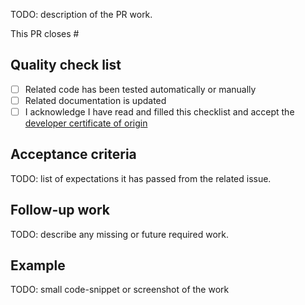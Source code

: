 TODO: description of the PR work.

This PR closes #

## Quality check list

- [ ] Related code has been tested automatically or manually
- [ ] Related documentation is updated
- [ ] I acknowledge I have read and filled this checklist and accept the
      [developer certificate of origin](https://developercertificate.org/)

## Acceptance criteria

TODO: list of expectations it has passed from the related issue.

## Follow-up work

TODO: describe any missing or future required work.

## Example

TODO: small code-snippet or screenshot of the work
